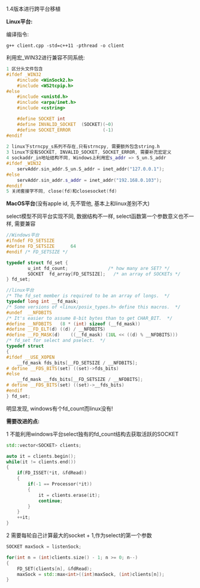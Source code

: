 1.4版本进行跨平台移植



**Linux平台:** 

编译指令: 

```
g++ client.cpp -std=c++11 -pthread -o client
```



利用宏_WIN32进行兼容不同系统: 

```c++
1 区分头文件包含
#ifdef _WIN32
    #include <WinSock2.h>
    #include <WS2tcpip.h>
#else
    #include <unistd.h>
    #include <arpa/inet.h>
    #include <cstring>

    #define SOCKET int
    #define INVALID_SOCKET  (SOCKET)(~0)
    #define SOCKET_ERROR            (-1)
#endif
    
2 linux下strncpy_s系列不存在,只有strncpy, 需要额外包含string.h
3 linux下没有SOCKET, INVALID_SOCKET, SOCKET_ERROR, 需要补充宏定义
4 sockaddr_in地址结构不同, Windows上利用宏s_addr => S_un.S_addr
#ifdef _WIN32
    servAddr.sin_addr.S_un.S_addr = inet_addr("127.0.0.1");
#else
    servAddr.sin_addr.s_addr = inet_addr("192.168.0.103");
#endif
5 关闭套接字不同, close(fd)和closesocket(fd)
```



**MacOS平台**(没有apple id, 先不管他, 基本上和linux差别不大)





select模型不同平台实现不同,  数据结构不一样,  select函数第一个参数意义也不一样, 需要兼容

```c++
//Windows平台
#ifndef FD_SETSIZE
#define FD_SETSIZE      64
#endif /* FD_SETSIZE */

typedef struct fd_set {
        u_int fd_count;               /* how many are SET? */
        SOCKET  fd_array[FD_SETSIZE];   /* an array of SOCKETs */
} fd_set;

//linux平台
/* The fd_set member is required to be an array of longs.  */
typedef long int __fd_mask;
/* Some versions of <linux/posix_types.h> define this macros.  */
#undef	__NFDBITS
/* It's easier to assume 8-bit bytes than to get CHAR_BIT.  */
#define __NFDBITS	(8 * (int) sizeof (__fd_mask))
#define	__FD_ELT(d)	((d) / __NFDBITS)
#define	__FD_MASK(d)	((__fd_mask) (1UL << ((d) % __NFDBITS)))
/* fd_set for select and pselect.  */
typedef struct
{
#ifdef __USE_XOPEN
    __fd_mask fds_bits[__FD_SETSIZE / __NFDBITS];
# define __FDS_BITS(set) ((set)->fds_bits)
#else
    __fd_mask __fds_bits[__FD_SETSIZE / __NFDBITS];
# define __FDS_BITS(set) ((set)->__fds_bits)
#endif
} fd_set;
```

明显发现, windows有个fd_count而linux没有!



**需要改进的点:** 

1 不能利用windows平台select独有的fd_count结构去获取活跃的SOCKET

```c++
std::vector<SOCKET> clients;

auto it = clients.begin();
while(it != clients.end())
{
    if(FD_ISSET(*it, &fdRead))
    {
        if(-1 == Processor(*it))
        {
            it = clients.erase(it);
            continue;
        }
    }
    ++it;
}  
```

2 需要每轮自己计算最大的socket + 1,作为select的第一个参数

```c++
SOCKET maxSock = listenSock;

for(int n = (int)clients.size() - 1; n >= 0; n--)
{
    FD_SET(clients[n], &fdRead);
    maxSock = std::max<int>((int)maxSock, (int)clients[n]);
}
```



